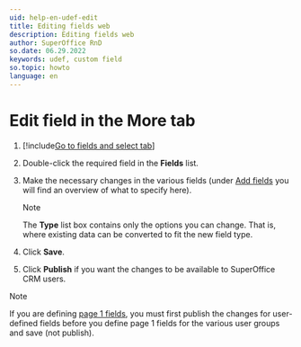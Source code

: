 ```yaml
---
uid: help-en-udef-edit
title: Editing fields web
description: Editing fields web
author: SuperOffice RnD
so.date: 06.29.2022
keywords: udef, custom field
so.topic: howto
language: en
---
```


# Edit field in the More tab

1. [!include[Go to fields and select tab](includes/goto-fields.md)]

1. Double-click the required field in the **Fields** list.

1. Make the necessary changes in the various fields (under [Add fields][1] you will find an overview of what to specify here).

    > [!NOTE]
    > The **Type** list box contains only the options you can change. That is, where existing data can be converted to fit the new field type.

1. Click **Save**.

1. Click **Publish** if you want the changes to be available to SuperOffice CRM users.

> [!NOTE]
> If you are defining [page 1 fields][2], you must first publish the changes for user-defined fields before you define page 1 fields for the various user groups and save (not publish).

<!-- Referenced links -->
[1]: add.md
[2]: page-1-fields.md

<!-- Referenced images -->
